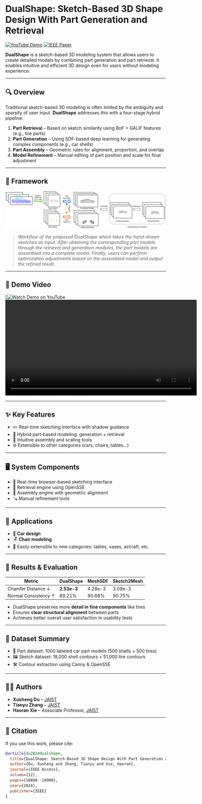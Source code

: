 # DualShape: Sketch-Based 3D Shape Design With Part Generation and Retrieval

[![YouTube Demo](https://img.shields.io/badge/YouTube-Demo-red?logo=youtube)](https://www.youtube.com/watch?v=1aLHfbPiyJc)
[![IEEE Paper](https://img.shields.io/badge/IEEE-Paper-blue?logo=ieee)](https://ieeexplore.ieee.org/document/10418885)

**DualShape** is a sketch-based 3D modeling system that allows users to create detailed models by combining part generation and part retrieval. It enables intuitive and efficient 3D design even for users without modeling experience.

---

## 🔍 Overview

Traditional sketch-based 3D modeling is often limited by the ambiguity and sparsity of user input. **DualShape** addresses this with a four-stage hybrid pipeline:

1. **Part Retrieval** – Based on sketch similarity using BoF + GALIF features (e.g., tire parts)
2. **Part Generation** – Using SDF-based deep learning for generating complex components (e.g., car shells)
3. **Part Assembly** – Geometric rules for alignment, proportion, and overlap
4. **Model Refinement** – Manual editing of part position and scale for final adjustment

---

## 🧠 Framework

![DualShape Framework](./framework.png)

> *Workflow of the proposed DualShape which takes the hand-drawn sketches as input. After obtaining the corresponding part models
through the retrieval and generation modules, the part models are assembled into a complete model. Finally, users can perform optimization
adjustments based on the assembled model and output the refined result.*
> 
---

## 🎥 Demo Video

[![Watch Demo on YouTube](https://www.youtube.com/watch?v=1aLHfbPiyJc)
<video src="./demo.mp4" controls width="600">
  Your browser does not support the video tag.
</video>

---

## ✨ Key Features

- ✏️ Real-time sketching interface with shadow guidance
- 🔧 Hybrid part-based modeling: generation + retrieval
- 🧩 Intuitive assembly and scaling tools
- 🌐 Extensible to other categories (cars, chairs, tables...)

---

## 🖥 System Components

* 🎨 Real-time browser-based sketching interface
* 🧠 Retrieval engine using OpenSSE
* 🔧 Assembly engine with geometric alignment
* 🪚 Manual refinement tools

---

## 📌 Applications

* 🚗 **Car design**
* 🪑 **Chair modeling**
* 🧩 Easily extensible to new categories: tables, vases, aircraft, etc.

---

## 📐 Results & Evaluation

| Metric               | DualShape | MeshSDF | Sketch2Mesh |
|----------------------|-----------|---------|-------------|
| Chamfer Distance ↓   | **2.53e-3** | 4.28e-3 | 3.09e-3     |
| Normal Consistency ↑ | 89.21%    | 90.68%  | 90.75%      |

- DualShape preserves more **detail in fine components** like tires  
- Ensures **clear structural alignment** between parts  
- Achieves better overall user satisfaction in usability tests

---

## 📁 Dataset Summary

- 🧱 Part dataset: 1000 labeled car part models (500 shells + 500 tires)
- 🖼 Sketch dataset: 18,000 shell contours + 51,000 tire contours
- 🛠 Contour extraction using Canny & OpenSSE

---

## 🧑‍💻 Authors

* **Xusheng Du** – [JAIST](https://www.jaist.ac.jp/)
* **Tianyu Zhang** – [JAIST](https://www.jaist.ac.jp/)
* **Haoran Xie** – Associate Professor, [JAIST](https://www.jaist.ac.jp/)

---

## 📄 Citation

If you use this work, please cite:

```bibtex
@article{du2024dualshape,
  title={DualShape: Sketch-Based 3D Shape Design With Part Generation and Retrieval},
  author={Du, Xusheng and Zhang, Tianyu and Xie, Haoran},
  journal={IEEE Access},
  volume={12},
  pages={18888--18900},
  year={2024},
  publisher={IEEE}
}
